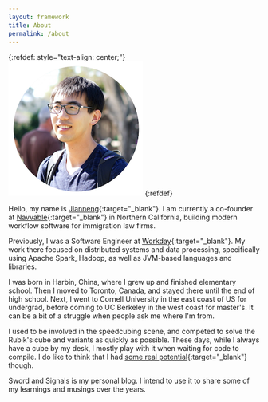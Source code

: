 ```yaml
---
layout: framework
title: About
permalink: /about
---
```


{:refdef: style="text-align: center;"}
![](jianneng.png)
{:refdef}

Hello, my name is [Jianneng](https://www.linkedin.com/in/jianneng-li-9970571b/){:target="_blank"}. I am currently a co-founder at [Navvable](https://navvable.com/){:target="_blank"} in Northern California, building modern workflow software for immigration law firms.

Previously, I was a Software Engineer at [Workday](https://www.workday.com/){:target="_blank"}. My work there focused on distributed systems and data processing, specifically using Apache Spark, Hadoop, as well as JVM-based languages and libraries.

I was born in Harbin, China, where I grew up and finished elementary school. Then I moved to Toronto, Canada, and stayed there until the end of high school. Next, I went to Cornell University in the east coast of US for undergrad, before coming to UC Berkeley in the west coast for master's. It can be a bit of a struggle when people ask me where I'm from.

I used to be involved in the speedcubing scene, and competed to solve the Rubik's cube and variants as quickly as possible. These days, while I always have a cube by my desk, I mostly play with it when waiting for code to compile. I do like to think that I had [some real potential](https://www.worldcubeassociation.org/persons/2009LIJI02){:target="_blank"} though.

Sword and Signals is my personal blog. I intend to use it to share some of my learnings and musings over the years.
